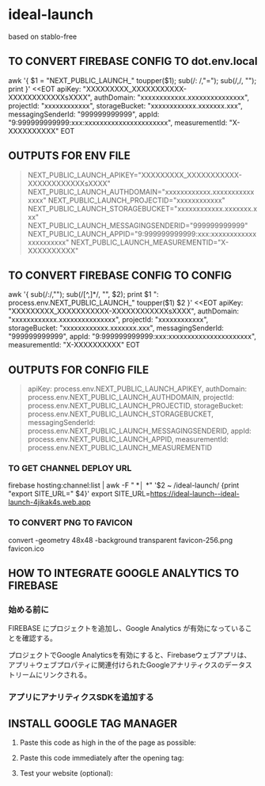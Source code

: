 # ideal-launch
based on stablo-free

## TO CONVERT FIREBASE CONFIG TO dot.env.local

awk '{ $1 = "NEXT_PUBLIC_LAUNCH_" toupper($1); sub(/: /,"="); sub(/,/, ""); print }' <<EOT
  apiKey: "XXXXXXXXX_XXXXXXXXXXX-XXXXXXXXXXXXsXXXX",
  authDomain: "xxxxxxxxxxxx.xxxxxxxxxxxxxxx",
  projectId: "xxxxxxxxxxxx",
  storageBucket: "xxxxxxxxxxxx.xxxxxxx.xxx",
  messagingSenderId: "999999999999",
  appId: "9:999999999999:xxx:xxxxxxxxxxxxxxxxxxxxxx",
  measurementId: "X-XXXXXXXXXX"
EOT

## OUTPUTS FOR ENV FILE
> NEXT_PUBLIC_LAUNCH_APIKEY="XXXXXXXXX_XXXXXXXXXXX-XXXXXXXXXXXXsXXXX"
> NEXT_PUBLIC_LAUNCH_AUTHDOMAIN="xxxxxxxxxxxx.xxxxxxxxxxxxxxx"
> NEXT_PUBLIC_LAUNCH_PROJECTID="xxxxxxxxxxxx"
> NEXT_PUBLIC_LAUNCH_STORAGEBUCKET="xxxxxxxxxxxx.xxxxxxx.xxx"
> NEXT_PUBLIC_LAUNCH_MESSAGINGSENDERID="999999999999"
> NEXT_PUBLIC_LAUNCH_APPID="9:999999999999:xxx:xxxxxxxxxxxxxxxxxxxxxx"
> NEXT_PUBLIC_LAUNCH_MEASUREMENTID="X-XXXXXXXXXX"

## TO CONVERT FIREBASE CONFIG TO CONFIG

awk '{ sub(/:/,""); sub(/[^,]*/, "", $2); print $1 ": process.env.NEXT_PUBLIC_LAUNCH_" toupper($1) $2 }' <<EOT
  apiKey: "XXXXXXXXX_XXXXXXXXXXX-XXXXXXXXXXXXsXXXX",
  authDomain: "xxxxxxxxxxxx.xxxxxxxxxxxxxxx",
  projectId: "xxxxxxxxxxxx",
  storageBucket: "xxxxxxxxxxxx.xxxxxxx.xxx",
  messagingSenderId: "999999999999",
  appId: "9:999999999999:xxx:xxxxxxxxxxxxxxxxxxxxxx",
  measurementId: "X-XXXXXXXXXX"
EOT

## OUTPUTS FOR CONFIG FILE

> apiKey: process.env.NEXT_PUBLIC_LAUNCH_APIKEY,
> authDomain: process.env.NEXT_PUBLIC_LAUNCH_AUTHDOMAIN,
> projectId: process.env.NEXT_PUBLIC_LAUNCH_PROJECTID,
> storageBucket: process.env.NEXT_PUBLIC_LAUNCH_STORAGEBUCKET,
> messagingSenderId: process.env.NEXT_PUBLIC_LAUNCH_MESSAGINGSENDERID,
> appId: process.env.NEXT_PUBLIC_LAUNCH_APPID,
> measurementId: process.env.NEXT_PUBLIC_LAUNCH_MEASUREMENTID

### TO GET CHANNEL DEPLOY URL

firebase hosting:channel:list | awk -F " *│ *" '$2 ~ /ideal-launch/ {print "export SITE_URL=" $4}'
export SITE_URL=https://ideal-launch--ideal-launch-4jikak4s.web.app

### TO CONVERT PNG TO FAVICON

convert -geometry 48x48 -background transparent favicon-256.png favicon.ico

## HOW TO INTEGRATE GOOGLE ANALYTICS TO FIREBASE

### 始める前に

FIREBASE にプロジェクトを追加し、Google Analytics が有効になっていることを確認する。

プロジェクトでGoogle Analyticsを有効にすると、Firebaseウェブアプリは、アプリ＋ウェブプロパティに関連付けられたGoogleアナリティクスのデータストリームにリンクされる。

### アプリにアナリティクスSDKを追加する

## INSTALL GOOGLE TAG MANAGER

1. Paste this code as high in the <head> of the page as possible:

<!-- Google Tag Manager -->
<script>(function(w,d,s,l,i){w[l]=w[l]||[];w[l].push({'gtm.start':
new Date().getTime(),event:'gtm.js'});var f=d.getElementsByTagName(s)[0],
j=d.createElement(s),dl=l!='dataLayer'?'&l='+l:'';j.async=true;j.src=
'https://www.googletagmanager.com/gtm.js?id='+i+dl;f.parentNode.insertBefore(j,f);
})(window,document,'script','dataLayer','GTM-NSV9QVRR');</script>
<!-- End Google Tag Manager -->

2. Paste this code immediately after the opening <body> tag:

<!-- Google Tag Manager (noscript) -->
<noscript><iframe src="https://www.googletagmanager.com/ns.html?id=GTM-NSV9QVRR"
height="0" width="0" style="display:none;visibility:hidden"></iframe></noscript>
<!-- End Google Tag Manager (noscript) -->

3. Test your website (optional):

